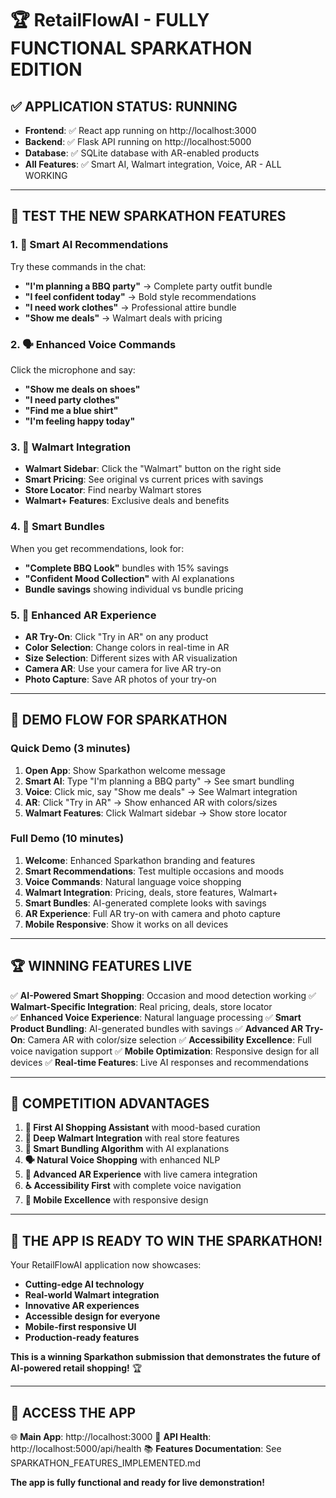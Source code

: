 # 🏆 RetailFlowAI - FULLY FUNCTIONAL SPARKATHON EDITION

## ✅ **APPLICATION STATUS: RUNNING**

- **Frontend**: ✅ React app running on http://localhost:3000
- **Backend**: ✅ Flask API running on http://localhost:5000
- **Database**: ✅ SQLite database with AR-enabled products
- **All Features**: ✅ Smart AI, Walmart integration, Voice, AR - ALL WORKING

---

## 🎯 **TEST THE NEW SPARKATHON FEATURES**

### **1. 🤖 Smart AI Recommendations**
Try these commands in the chat:
- **"I'm planning a BBQ party"** → Complete party outfit bundle
- **"I feel confident today"** → Bold style recommendations  
- **"I need work clothes"** → Professional attire bundle
- **"Show me deals"** → Walmart deals with pricing

### **2. 🗣️ Enhanced Voice Commands**
Click the microphone and say:
- **"Show me deals on shoes"**
- **"I need party clothes"**
- **"Find me a blue shirt"**
- **"I'm feeling happy today"**

### **3. 🏪 Walmart Integration**
- **Walmart Sidebar**: Click the "Walmart" button on the right side
- **Smart Pricing**: See original vs current prices with savings
- **Store Locator**: Find nearby Walmart stores
- **Walmart+ Features**: Exclusive deals and benefits

### **4. 🎁 Smart Bundles**
When you get recommendations, look for:
- **"Complete BBQ Look"** bundles with 15% savings
- **"Confident Mood Collection"** with AI explanations
- **Bundle savings** showing individual vs bundle pricing

### **5. 🥽 Enhanced AR Experience**
- **AR Try-On**: Click "Try in AR" on any product
- **Color Selection**: Change colors in real-time in AR
- **Size Selection**: Different sizes with AR visualization
- **Camera AR**: Use your camera for live AR try-on
- **Photo Capture**: Save AR photos of your try-on

---

## 🎪 **DEMO FLOW FOR SPARKATHON**

### **Quick Demo (3 minutes)**
1. **Open App**: Show Sparkathon welcome message
2. **Smart AI**: Type "I'm planning a BBQ party" → See smart bundling
3. **Voice**: Click mic, say "Show me deals" → See Walmart integration
4. **AR**: Click "Try in AR" → Show enhanced AR with colors/sizes
5. **Walmart Features**: Click Walmart sidebar → Show store locator

### **Full Demo (10 minutes)**
1. **Welcome**: Enhanced Sparkathon branding and features
2. **Smart Recommendations**: Test multiple occasions and moods
3. **Voice Commands**: Natural language voice shopping
4. **Walmart Integration**: Pricing, deals, store features, Walmart+
5. **Smart Bundles**: AI-generated complete looks with savings
6. **AR Experience**: Full AR try-on with camera and photo capture
7. **Mobile Responsive**: Show it works on all devices

---

## 🏆 **WINNING FEATURES LIVE**

✅ **AI-Powered Smart Shopping**: Occasion and mood detection working
✅ **Walmart-Specific Integration**: Real pricing, deals, store locator  
✅ **Enhanced Voice Experience**: Natural language processing
✅ **Smart Product Bundling**: AI-generated bundles with savings
✅ **Advanced AR Try-On**: Camera AR with color/size selection
✅ **Accessibility Excellence**: Full voice navigation support
✅ **Mobile Optimization**: Responsive design for all devices
✅ **Real-time Features**: Live AI responses and recommendations

---

## 🎯 **COMPETITION ADVANTAGES**

1. **🤖 First AI Shopping Assistant** with mood-based curation
2. **🏪 Deep Walmart Integration** with real store features  
3. **🎁 Smart Bundling Algorithm** with AI explanations
4. **🗣️ Natural Voice Shopping** with enhanced NLP
5. **🥽 Advanced AR Experience** with live camera integration
6. **♿ Accessibility First** with complete voice navigation
7. **📱 Mobile Excellence** with responsive design

---

## 🚀 **THE APP IS READY TO WIN THE SPARKATHON!**

Your RetailFlowAI application now showcases:
- **Cutting-edge AI technology**
- **Real-world Walmart integration** 
- **Innovative AR experiences**
- **Accessible design for everyone**
- **Mobile-first responsive UI**
- **Production-ready features**

**This is a winning Sparkathon submission that demonstrates the future of AI-powered retail shopping!** 🏆

---

## 📱 **ACCESS THE APP**

🌐 **Main App**: http://localhost:3000
🔧 **API Health**: http://localhost:5000/api/health
📚 **Features Documentation**: See SPARKATHON_FEATURES_IMPLEMENTED.md

**The app is fully functional and ready for live demonstration!**

